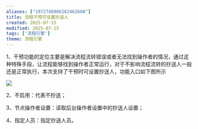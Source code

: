 ```yaml
---
aliases: ["1972740886162462688"]
title: 流程干预可设置抄送人
created: 2025-07-15
modified: 2025-07-15
tags: ['流程引擎']
theme: 流程引擎
---
```


1、干预功能的定位主要是解决流程流转错误或者无法找到操作者的情况，通过这种特殊手段，让流程能够找到操作者正常运行，对于不影响流程流转的抄送人一般还是正常执行，本次支持了干预时可设置抄送人，功能入口如下图所示

![](e663d2a5d040f580857bc4f9e3ee8a78.jpg)

2、不启用：代表不抄送；

3、节点操作者设置：读取后台操作者设置中的抄送人设置；

4、指定人员：指定抄送人员。